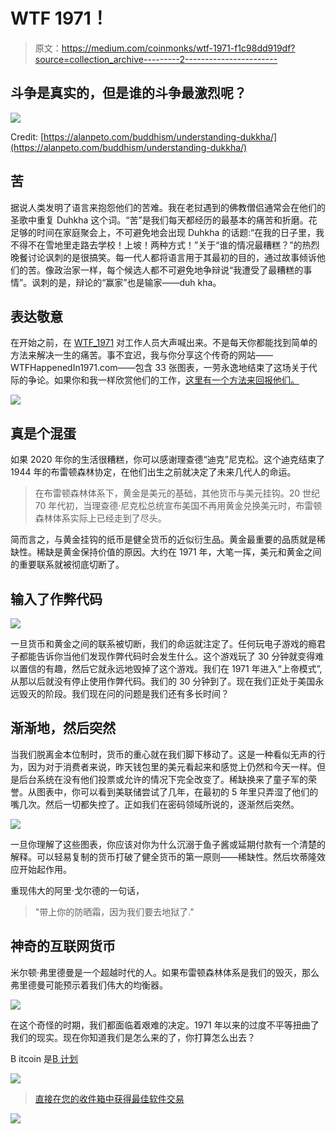 # WTF 1971！

> 原文：<https://medium.com/coinmonks/wtf-1971-f1c98dd919df?source=collection_archive---------2----------------------->

## 斗争是真实的，但是谁的斗争最激烈呢？

![](img/358b1597da08d301b5d8014ed7c178e9.png)

Credit: [https://alanpeto.com/buddhism/understanding-dukkha/](https://alanpeto.com/buddhism/understanding-dukkha/)

## 苦

据说人类发明了语言来抱怨他们的苦难。我在老挝遇到的佛教僧侣通常会在他们的圣歌中重复 Duhkha 这个词。“苦”是我们每天都经历的最基本的痛苦和折磨。花足够的时间在家庭聚会上，不可避免地会出现 Duhkha 的话题:“在我的日子里，我不得不在雪地里走路去学校！上坡！两种方式！”关于“谁的情况最糟糕？”的热烈晚餐讨论讽刺的是很搞笑。每一代人都将语言用于其最初的目的，通过故事倾诉他们的苦。像政治家一样，每个候选人都不可避免地争辩说“我遭受了最糟糕的事情”。讽刺的是，辩论的“赢家”也是输家——duh kha。

## 表达敬意

在开始之前，在 [WTF_1971](https://twitter.com/WTF_1971) 对工作人员大声喊出来。不是每天你都能找到简单的方法来解决一生的痛苦。事不宜迟，我与你分享这个传奇的网站——WTFHappenedIn1971.com——包含 33 张图表，一劳永逸地结束了这场关于代际的争论。如果你和我一样欣赏他们的工作，[这里有一个方法来回报他们。](https://tippin.me/@WTF_1971)

![](img/cf659ca9032243620b4857bffe2e1b89.png)

## 真是个混蛋

如果 2020 年你的生活很糟糕，你可以感谢理查德“迪克”尼克松。这个迪克结束了 1944 年的布雷顿森林协定，在他们出生之前就决定了未来几代人的命运。

> 在布雷顿森林体系下，黄金是美元的基础，其他货币与美元挂钩。20 世纪 70 年代初，当理查德·尼克松总统宣布美国不再用黄金兑换美元时，布雷顿森林体系实际上已经走到了尽头。

简而言之，与黄金挂钩的纸币是健全货币的近似衍生品。黄金最重要的品质就是稀缺性。稀缺是黄金保持价值的原因。大约在 1971 年，大笔一挥，美元和黄金之间的重要联系就被彻底切断了。

## 输入了作弊代码

![](img/54f751b858b139beeba301f8a6e1e7e4.png)

一旦货币和黄金之间的联系被切断，我们的命运就注定了。任何玩电子游戏的瘾君子都能告诉你当他们发现作弊代码时会发生什么。这个游戏玩了 30 分钟就变得难以置信的有趣，然后它就永远地毁掉了这个游戏。我们在 1971 年进入“上帝模式”,从那以后就没有停止使用作弊代码。我们的 30 分钟到了。现在我们正处于美国永远毁灭的阶段。我们现在问的问题是我们还有多长时间？

## 渐渐地，然后突然

当我们脱离金本位制时，货币的重心就在我们脚下移动了。这是一种看似无声的行为，因为对于消费者来说，昨天钱包里的美元看起来和感觉上仍然和今天一样。但是后台系统在没有他们投票或允许的情况下完全改变了。稀缺换来了童子军的荣誉。从图表中，你可以看到美联储尝试了几年，在最初的 5 年里只弄湿了他们的嘴几次。然后一切都失控了。正如我们在密码领域所说的，逐渐然后突然。

![](img/fb9a06c5bf60328b375b4b57e5ed68cf.png)

一旦你理解了这些图表，你应该对你为什么沉溺于鱼子酱或延期付款有一个清楚的解释。可以轻易复制的货币打破了健全货币的第一原则——稀缺性。然后坎蒂隆效应开始起作用。

重现伟大的阿里·戈尔德的一句话，

> "带上你的防晒霜，因为我们要去地狱了."

## 神奇的互联网货币

米尔顿·弗里德曼是一个超越时代的人。如果布雷顿森林体系是我们的毁灭，那么弗里德曼可能预示着我们伟大的均衡器。

![](img/d3cd9431ffdbfeeba7b90ea40c75f8ac.png)

在这个奇怪的时期，我们都面临着艰难的决定。1971 年以来的过度不平等扭曲了我们的现实。现在你知道我们是怎么来的了，你打算怎么出去？

B itcoin 是[B 计划](/@apompliano/murad-mahmudov-the-ultimate-bitcoin-argument-b205a1987408)

[![](img/e9dbce386c4f90837b5db529a4c87766.png)](https://coincodecap.com)

> [直接在您的收件箱中获得最佳软件交易](https://coincodecap.com/?utm_source=coinmonks)

[![](img/7c0b3dfdcbfea594cc0ae7d4f9bf6fcb.png)](https://coincodecap.com/?utm_source=coinmonks)
